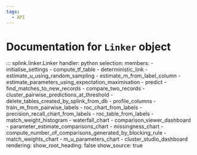 ```yaml
---
tags:
  - API
---
```

# Documentation for `Linker` object

::: splink.linker.Linker
    handler: python
    selection:
      members:
        - initialise_settings
        - compute_tf_table
        - deterministic_link
        - estimate_u_using_random_sampling
        - estimate_m_from_label_column
        - estimate_parameters_using_expectation_maximisation
        - predict
        - find_matches_to_new_records
        - compare_two_records
        - cluster_pairwise_predictions_at_threshold
        - delete_tables_created_by_splink_from_db
        - profile_columns
        - train_m_from_pairwise_labels
        - roc_chart_from_labels
        - precision_recall_chart_from_labels
        - roc_table_from_labels
        - match_weight_histogram
        - waterfall_chart
        - comparison_viewer_dashboard
        - parameter_estimate_comparisons_chart
        - missingness_chart
        - compute_number_of_comparisons_generated_by_blocking_rule
        - match_weights_chart
        - m_u_parameters_chart
        - cluster_studio_dashboard
    rendering:
      show_root_heading: false
      show_source: true
